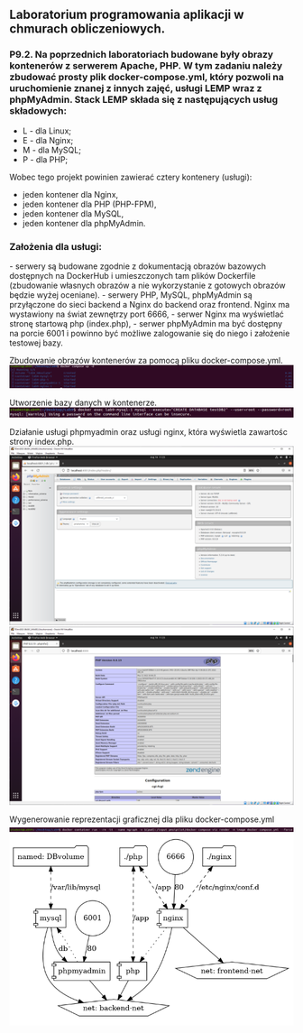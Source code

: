 <h2>Laboratorium programowania aplikacji w chmurach obliczeniowych.</h2>

### P9.2. Na poprzednich laboratoriach budowane były obrazy kontenerów z serwerem Apache, PHP.  W tym zadaniu należy zbudować prosty plik docker-compose.yml, który pozwoli na uruchomienie  znanej z innych zajęć, usługi LEMP wraz z phpMyAdmin. Stack LEMP składa się z następujących  usług składowych: 
- L - dla Linux;
- E - dla Nginx;
- M - dla MySQL;
- P - dla PHP;

Wobec tego projekt powinien zawierać cztery kontenery (usługi):
- jeden kontener dla Nginx, 
- jeden kontener dla PHP (PHP-FPM),
- jeden kontener dla MySQL, 
- jeden kontener dla phpMyAdmin. 

<h3>Założenia dla usługi:</h3>
- serwery są budowane zgodnie z dokumentacją obrazów bazowych dostępnych na DockerHub i umieszczonych tam plików Dockerfile (zbudowanie własnych obrazów a nie wykorzystanie z gotowych obrazów będzie wyżej oceniane).
- serwery PHP, MySQL, phpMyAdmin są przyłączone do sieci backend a Nginx do backend oraz frontend. Nginx ma wystawiony na świat zewnętrzy port 6666,
- serwer Nginx ma wyświetlać stronę startową php (index.php),
- serwer phpMyAdmin ma być dostępny na porcie 6001 i powinno być możliwe zalogowanie się do niego i założenie testowej bazy. 

Zbudowanie obrazów kontenerów za pomocą pliku docker-compose.yml. 
![docker-compose-up](/images/docker-compose-up.PNG)

Utworzenie bazy danych w kontenerze.
![docker-exec](/images/docker-exec.PNG)

Działanie usługi phpmyadmin oraz usługi nginx, która wyświetla zawartośc strony index.php.
![phpmyadmin](/images/phpmyadmin.PNG)
![nginx](/images/nginxphp.PNG)

Wygenerowanie reprezentacji graficznej dla pliku docker-compose.yml
![docker-compose-image-gen](/images/docker-image.PNG)
![docker-compose-image-view](/images/docker-image-view.PNG)
